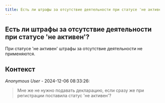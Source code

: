 ```yaml
---
title: Есть ли штрафы за отсутствие деятельности при статусе 'не активен'?
---
```


## Есть ли штрафы за отсутствие деятельности при статусе 'не активен'?

При статусе 'не активен' штрафы за отсутствие деятельности не применяются.

## Контекст

_Anonymous User_ - 2024-12-06 08:33:26:

> Мне же не нужно подавать декларацию, если сразу же при регистрации поставила статус 'не активен'?

